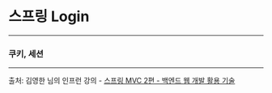 # 스프링 Login

----

### 쿠키, 세션


----
출처: 김영한 님의 인프런 강의 - [스프링 MVC 2편 - 백엔드 웹 개발 활용 기술](https://www.inflearn.com/course/%EC%8A%A4%ED%94%84%EB%A7%81-mvc-2)
